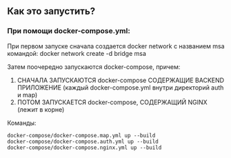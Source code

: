 ## Как это запустить?

### При помощи docker-compose.yml:

При первом запуске сначала создается docker network с названием msa командой:
docker network create -d bridge msa

Затем поочередно запускаются docker-compose, причем:
1. СНАЧАЛА ЗАПУСКАЮТСЯ docker-compose СОДЕРЖАЩИЕ BACKEND ПРИЛОЖЕНИЕ (каждый docker-compose.yml внутри директорий auth и map)
2. ПОТОМ ЗАПУСКАЕТСЯ docker-compose, СОДЕРЖАЩИЙ NGINX (лежит в корне)

Команды: 
```
docker-compose/docker-compose.map.yml up --build
docker-compose/docker-compose.auth.yml up --build
docker-compose/docker-compose.nginx.yml up --build
```
